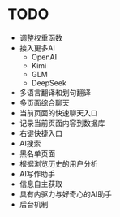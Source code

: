 #	TODO

-	调整权重函数
-	接入更多AI
	+	OpenAI
	+	Kimi
	+	GLM
	+	DeepSeek
-	多语言翻译和划句翻译
-	多页面综合聊天
-	当前页面的快速聊天入口
-	记录当前页面内容到数据库
-	右键快捷入口
-	AI搜索
-	黑名单页面
-	根据浏览历史的用户分析
-	AI写作助手
-	信息自主获取
-	具有内驱力与好奇心的AI助手
-	后台机制